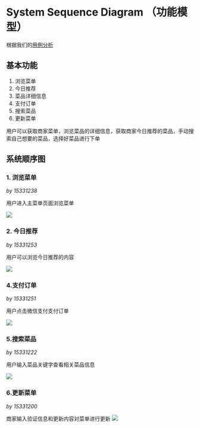 

# System Sequence Diagram （功能模型）

根据我们的[用例分析](https://rookies-sysu.github.io/Dashboard/06-02-use-cases)

## 基本功能

1. 浏览菜单
2. 今日推荐
3. 菜品详细信息
4. 支付订单
5. 搜索菜品
6. 更新菜单

用户可以获取商家菜单，浏览菜品的详细信息，获取商家今日推荐的菜品，手动搜索自己想要的菜品，选择好菜品进行下单

## 系统顺序图

### 1. 浏览菜单

*by 15331238*

用户进入主菜单页面浏览菜单

![](https://raw.githubusercontent.com/rookies-sysu/Dashboard/master/imgs/ssd/ssd_menu.png)


### 2. 今日推荐

*by 15331253*

用户可以浏览今日推荐的内容

![](https://raw.githubusercontent.com/rookies-sysu/Dashboard/master/imgs/ssd/ssd_today.png)


### 4.支付订单

*by 15331251*

用户点击微信支付支付订单

![](https://raw.githubusercontent.com/rookies-sysu/Dashboard/master/imgs/ssd/ssd_payment.png)

### 5.搜索菜品

*by 15331222*

用户输入菜品关键字查看相关菜品信息

![](https://raw.githubusercontent.com/rookies-sysu/Dashboard/master/imgs/ssd/ssd_search_dish.png)

### 6.更新菜单

*by 15331200*

商家输入验证信息和更新内容对菜单进行更新
![](https://raw.githubusercontent.com/rookies-sysu/Dashboard/master/imgs/ssd/ssd_update_menu.png)



